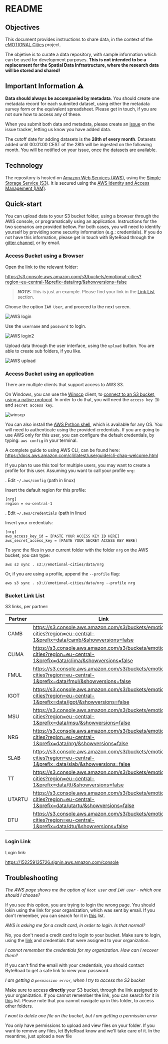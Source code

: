 # README
## Objectives
This document provides instructions to share data, in the context of the [eMOTIONAL Cities](https://cordis.europa.eu/project/id/945307) project. 

The objetive is to curate a data repository, with sample information which can be used for development purposes. **This is not intended to be a replacement for the Spatial Data Infrastructure, where the research data will be stored and shared!**

## Important Information ⚠️
**Data should always be accompanied by metadata**. You should create one metadata record for each submited dataset, using either the metadata survey form or the equivalent spreadsheet. Please get in touch, if you are not sure how to access any of these.

When you submit both data and metadata, please create an [issue](https://github.com/emotional-cities/data-share/issues/new/choose) on the issue tracker, letting us know you have added data.

The cutoff date for adding datasets is the **28th of every month**. Datasets added until 00:01:00 CEST of the 28th will be ingested on the following month. You will be notified on your issue, once the datasets are available.

## Technology
The repository is hosted on [Amazon Web Services (AWS)](https://aws.amazon.com/), using the [Simple Storage Service (S3)](https://aws.amazon.com/s3/). It is secured using the [AWS Identity and Access Management (IAM)](https://aws.amazon.com/iam/).

## Quick-start

You can upload data to your S3 bucket folder, using a browser through the AWS console, or programatically using an application. Instructions for the two scenarios are provided bellow.
For both cases, you will need to identify yourself by providing some security information (e.g.: credentials). If you do not have this information, please get in touch with ByteRoad through the [gitter channel](https://gitter.im/emotionalcities/community), or by email.

### Access Bucket using a Browser

Open the link to the relevant folder:

https://s3.console.aws.amazon.com/s3/buckets/emotional-cities?region=eu-central-1&prefix=data/nrg/&showversions=false

> **_NOTE:_**   This is just an example. Please find your link in the [Link List](#link-list) section.

Choose the option `IAM User`, and proceed to the next screen.

![AWS login](aws1.png)

Use the `username` and `password` to login.

![AWS login2](aws2.png)

Upload data through the user interface, using the `upload` button. You are able to create sub folders, if you like.

![AWS upload](aws3.png)

### Access Bucket using an application

There are multiple clients that support access to AWS S3.

On Windows, you can use the [Winscp](https://winscp.net/eng/download.php) client, to [connect to an S3 bucket, using a native protocol](https://winscp.net/eng/docs/guide_amazon_s3). In order to do that, you will need the `access key ID` and `secret access key`.

![winscp](https://menithome.files.wordpress.com/2020/11/screenshot_3.png)

You can also install the [AWS Python shell](https://aws.amazon.com/cli/), which is available for any OS. You will need to authenticate using the provided credentials. If you are going to use AWS only for this user, you can configure the default credentials, by typing: `aws config` in your terminal.

A complete guide to using AWS CLI, can be found here:
https://docs.aws.amazon.com/cli/latest/userguide/cli-chap-welcome.html


If you plan to use this tool for multiple users, you may want to create a profile for this user. Assuming you want to call your profile `nrg`:

. Edit `~/.aws/config` (path in linux)

Insert the default region for this profile:

```
[nrg]
region = eu-central-1
```

. Edit `~/.aws/credentials` (path in linux)

Insert your credentials:

```
[nrg]
aws_access_key_id = [PASTE YOUR ACCESS KEY ID HERE]
aws_secret_access_key = [PASTE YOUR SECRET ACCESS KEY HERE]
```

To sync the files in your current folder with the folder `nrg` on the AWS bucket, you can type:

```
aws s3 sync . s3://emotional-cities/data/nrg
```

Or, if you are using a profile, append the `--profile` flag:

```
aws s3 sync . s3://emotional-cities/data/nrg --profile nrg 
```

### Bucket Link List

S3 links, per partner:

| Partner | Link |
|---|---|
| CAMB | https://s3.console.aws.amazon.com/s3/buckets/emotional-cities?region=eu-central-1&prefix=data/camb/&showversions=false |  
| CLIMA | https://s3.console.aws.amazon.com/s3/buckets/emotional-cities?region=eu-central-1&prefix=data/clima/&showversions=false |  
| FMUL | https://s3.console.aws.amazon.com/s3/buckets/emotional-cities?region=eu-central-1&prefix=data/fmul/&showversions=false |  
| IGOT | https://s3.console.aws.amazon.com/s3/buckets/emotional-cities?region=eu-central-1&prefix=data/igot/&showversions=false |  
| MSU | https://s3.console.aws.amazon.com/s3/buckets/emotional-cities?region=eu-central-1&prefix=data/msu/&showversions=false |  
| NRG | https://s3.console.aws.amazon.com/s3/buckets/emotional-cities?region=eu-central-1&prefix=data/nrg/&showversions=false |  
| SLAB | https://s3.console.aws.amazon.com/s3/buckets/emotional-cities?region=eu-central-1&prefix=data/slab/&showversions=false |  
| TT | https://s3.console.aws.amazon.com/s3/buckets/emotional-cities?region=eu-central-1&prefix=data/tt/&showversions=false |  
| UTARTU | https://s3.console.aws.amazon.com/s3/buckets/emotional-cities?region=eu-central-1&prefix=data/utartu/&showversions=false |  
| DTU | https://s3.console.aws.amazon.com/s3/buckets/emotional-cities?region=eu-central-1&prefix=data/dtu/&showversions=false |  

### Login Link

Login link:

https://152259135726.signin.aws.amazon.com/console



## Troubleshooting

*The AWS page shows me the option of `Root user` and `IAM user` - which one should I choose?*

If you see this option, you are trying to login the wrong page. You should lokin using the link for your organization, which was sent by email. If you don't remember, you can search for it in [this](###login-link-list) list.

*AWS is asking me for a credit card, in order to login. Is that normal?*

No, you don't need a credit card to login to your bucket. Make sure to login, using the [link](###login-link-list) and credentials that were assigned to your organization.

*I cannot remember the credentials for my organization. How can I recover them?*

If you can't find the email with your credentials, you should contact ByteRoad to get a safe link to view your password.

*I am getting a `permission error`, when I try to access the S3 bucket*

Make sure to access **directly** your S3 bucket, through the link assigned to your organization. If you cannot remember the link, you can search for it in [this](###bucket-link-list) list. Please note that you cannot navigate up in this folder, to access other folders.

*I want to delete one file on the bucket, but I am getting a permission error*

You only have permissions to upload and view files on your folder. If you want to remove any files, let ByteRoad know and we'll take care of it. In the meantime, just upload a new file